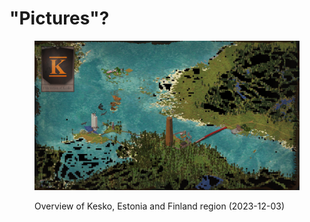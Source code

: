 # "Pictures"?

<figure><img src="../../../../.gitbook/assets/Kesko Overview.png" alt=""><figcaption><p>Overview of Kesko, Estonia and Finland region (2023-12-03)</p></figcaption></figure>

